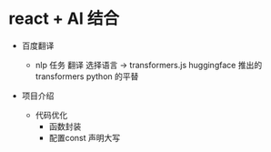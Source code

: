 # react + AI 结合

- 百度翻译
    - nlp 任务 翻译
        选择语言  ->  transformers.js  huggingface 推出的transformers python 的平替


- 项目介绍
    - 代码优化
        - 函数封装
        - 配置const 声明大写